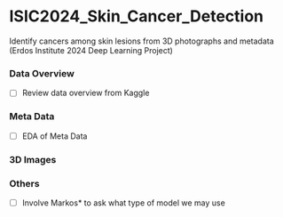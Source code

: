 # ISIC2024_Skin_Cancer_Detection
Identify cancers among skin lesions from 3D photographs and metadata (Erdos Institute 2024 Deep Learning Project)

### Data Overview
- [ ] Review data overview from Kaggle

### Meta Data
- [ ] EDA of Meta Data


### 3D Images
 

### Others 
- [ ] Involve Markos* to ask what type of model we may use



